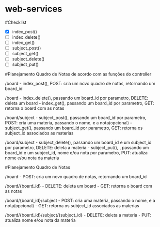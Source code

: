 web-services
============
#Checklist
- [x] index_post()
- [ ] index_delete()
- [ ] index_get()
- [ ] subject_post()
- [ ] subject_get()
- [ ] subject_delete()
- [ ] subject_put()

#Planejamento Quadro de Notas de acordo com as funções do controller

/board
	- index_post(), POST: cria um novo quadro de notas, retornando um board_id

/board
	- index_delete(), passando um board_id por parametro, DELETE: deleta um board
	- index_get(), passando um board_id por parametro, GET: retorna o board com as notas

/board/subject
	- subject_post(), passando um board_id por parametro, POST: cria uma materia, passando o nome, e a nota(opcional)
	- subject_get(), passando um board_id por parametro, GET: retorna os subject_id associados as materias

/board/subject
	- subject_delete(), passando um board_id e um subject_id por parametro, DELETE: deleta a materia
	- subject_put(), , passando um board_id e um subject_id, nome e/ou nota por parametro, PUT: atualiza nome e/ou nota da materia


#Planejamento Quadro de Notas

/board
	- POST: cria um novo quadro de notas, retornando um board_id

/board/{board_id}
	- DELETE: deleta um board
	- GET: retorna o board com as notas

/board/{board_id}/subject
	- POST: cria uma materia, passando o nome, e a nota(opcional)
	- GET: retorna os subject_id associados as materias

/board/{board_id}/subject/{subject_id}
	- DELETE: deleta a materia
	- PUT: atualiza nome e/ou nota da materia
